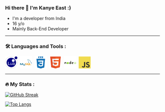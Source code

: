 ### Hi there 👋 I'm Kanye East :)

<!--
**TheRealKanyeEast/TheRealKanyeEast** is a ✨ _special_ ✨ repository because its `README.md` (this file) appears on your GitHub profile. -->
<!-- - I'm also the Owner of TriStar Hub! -->


- I'm a developer from India
- 16 y/o
- Mainly Back-End Developer
---

### :hammer_and_wrench: Languages and Tools :
<div>
  <img src="https://github.com/devicons/devicon/blob/master/icons/lua/lua-original-wordmark.svg" title="Lua"  alt="Lua" width="40" height="40"/>&nbsp;
  <img src="https://github.com/devicons/devicon/blob/master/icons/mysql/mysql-original-wordmark.svg" title="MySQL"  alt="MySQL" width="40" height="40"/>&nbsp;
  <img src="https://github.com/devicons/devicon/blob/master/icons/css3/css3-plain-wordmark.svg"  title="CSS3" alt="CSS" width="40" height="40"/>&nbsp;
  <img src="https://github.com/devicons/devicon/blob/master/icons/html5/html5-original.svg" title="HTML5" alt="HTML" width="40" height="40"/>&nbsp;
  <img src="https://github.com/devicons/devicon/blob/master/icons/nodejs/nodejs-original-wordmark.svg" title="NodeJS" alt="NodeJS" width="40" height="40"/>&nbsp;
  <img src="https://github.com/devicons/devicon/blob/master/icons/javascript/javascript-original.svg" title="JavaScript" alt="JavaScript" width="40" height="40"/>&nbsp;
</div>

---

### :fire: My Stats :
[![GitHub Streak](http://github-readme-streak-stats.herokuapp.com?user=TheRealKanyeEast&theme=dark&background=000000)](https://git.io/streak-stats)

[![Top Langs](https://github-readme-stats.vercel.app/api/top-langs/?username=TheRealKanyeEast&layout=compact&theme=vision-friendly-dark)](https://github.com/anuraghazra/github-readme-stats)
